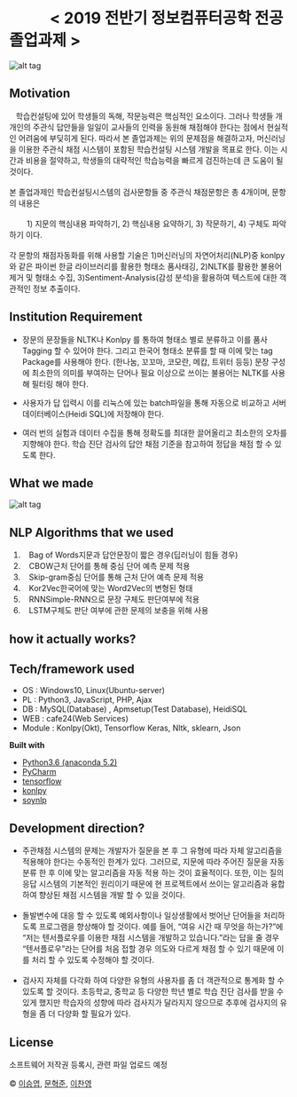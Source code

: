 #  

# &nbsp;&nbsp;&nbsp;&nbsp;&nbsp;&nbsp;&nbsp;&nbsp;&nbsp;&nbsp; < 2019 전반기 정보컴퓨터공학 전공 졸업과제 > 


![alt tag](https://raw.githubusercontent.com/Seungyeup/graduation-project/master/home/share/img/sub/0101_img01.jpg)

## Motivation
&nbsp;&nbsp; 학습컨설팅에 있어 학생들의 독해, 작문능력은 핵심적인 요소이다. 그러나 학생들 개개인의 주관식 답안들을 일일이 교사들의 인력을 동원해 채점해야 한다는 점에서 현실적인 어려움에 부딪히게 된다. 따라서 본 졸업과제는 위의 문제점을 해결하고자, 머신러닝을 이용한 주관식 채점 시스템이 포함된 학습컨설팅 시스템 개발을 목표로 한다. 이는 시간과 비용을 절약하고, 학생들의 대략적인 학습능력을 빠르게 검진하는데 큰 도움이 될 것이다.<br><br>
본 졸업과제인 학습컨설팅시스템의 검사문항들 중 주관식 채점문항은 총 4개이며, 문항의 내용은 <br><br>&nbsp;&nbsp;&nbsp;&nbsp;&nbsp;&nbsp;&nbsp;&nbsp;1) 지문의 핵심내용 파악하기, 2) 핵심내용 요약하기, 3) 작문하기, 4) 구체도 파악하기 이다.<br><br>
각 문항의 채점자동화를 위해 사용할 기술은 1)머신러닝의 자연어처리(NLP)중 konlpy와 같은 파이썬 한글 라이브러리를 활용한 형태소 품사태깅, 2)NLTK를 활용한 불용어제거 및 형태소 수집, 3)Sentiment-Analysis(감성 분석)을 활용하여 텍스트에 대한 객관적인 정보 추출이다.

## Institution Requirement
- 장문의 문장들을 NLTK나 Konlpy 를 통하여 형태소 별로 분류하고 이를 품사 Tagging 할 수 있어야 한다. 그리고 한국어 형태소 분류를 할 때 이에 맞는 tag Package를 사용해야 한다. (한나눔, 꼬꼬마, 코모란, 메캅, 트위터 등등) 문장 구성에 최소한의 의미를 부여하는 단어나 필요 이상으로 쓰이는 불용어는 NLTK를 사용해 필터링 해야 한다.<br>

 - 사용자가 답 입력시 이를 리눅스에 있는 batch파일을 통해 자동으로 비교하고 서버 데이터베이스(Heidi SQL)에 저장해야 한다.<br>
 - 여러 번의 실험과 데이터 수집을 통해 정확도를 최대한 끌어올리고 최소한의 오차를 지향해야 한다. 학습 진단 검사의 답안 채점 기준을 참고하여 정답을 채점 할 수 있도록 한다.


## What we made
![alt tag](https://raw.githubusercontent.com/Seungyeup/graduation-project/master/home/share/img/sub/포스터.jpg)

## NLP Algorithms that we used
1. &nbsp;&nbsp;&nbsp;Bag of Words지문과 답안문장이 짧은 경우(딥러닝이 힘들 경우)
2. &nbsp;&nbsp;&nbsp;CBOW근처 단어를 통해 중심 단어 예측 문제 적용
3. &nbsp;&nbsp;&nbsp;Skip-gram중심 단어를 통해 근처 단어 예측 문제 적용
4. &nbsp;&nbsp;&nbsp;Kor2Vec한국어에 맞는 Word2Vec의 변형된 형태
5. &nbsp;&nbsp;&nbsp;RNNSimple-RNN으로 문장 구체도 판단여부에 적용
6. &nbsp;&nbsp;&nbsp;LSTM구체도 판단 여부에 관한 문제의 보충을 위해 사용

## how it actually works?

## Tech/framework used
  - OS : Windows10, Linux(Ubuntu-server)
  - PL : Python3, JavaScript, PHP, Ajax
  - DB : MySQL(Database) , Apmsetup(Test Database), HeidiSQL
  - WEB : cafe24(Web Services)
  - Module : Konlpy(Okt), Tensorflow Keras, Nltk, sklearn, Json
  
<b>Built with</b>
- [Python3.6 (anaconda 5.2)](https://www.anaconda.com/)
- [PyCharm](https://www.jetbrains.com/pycharm/)
- [tensorflow](https://www.tensorflow.org/)
- [konlpy](https://konlpy-ko.readthedocs.io/ko/v0.4.3/)
- [soynlp](https://github.com/lovit/soynlp)

## Development direction?
- 주관채점 시스템의 문제는 개발자가 질문을 본 후 그 유형에 따라 자체 알고리즘을 적용해야 한다는 수동적인 한계가 있다. 그러므로, 지문에 따라 주어진 질문을 자동 분류 한 후 이에 맞는 알고리즘을  자동 적용 하는 것이 효율적이다. 또한, 이는 질의응답 시스템의 기본적인 원리이기 때문에 현 프로젝트에서 쓰이는 알고리즘과 융합하여 향상된 채점 시스템을 개발 할 수 있을 것이다.<br><br>
- 돌발변수에 대응 할 수 있도록 예외사항이나 일상생활에서 벗어난 단어들을 처리하도록 프로그램을 향상해야 할 것이다. 예를 들어, “여유 시간 때 무엇을 하는가?”에 “저는 텐서플로우를 이용한 채점 시스템을 개발하고 있습니다.”라는 답을 줄 경우 “텐서플로우”라는 단어를 처음 접할 경우 의도와 다르게 채점 할 수 있기 때문에 이를 처리 할 수 있도록 수정해야 할 것이다.<br><br>
- 검사지 자체를 다각화 하여 다양한 유형의 사용자를 좀 더 객관적으로 통계화 할 수 있도록 할 것이다. 초등학교, 중학교 등 다양한 학년 별로 학습 진단 검사를 받을 수 있게 했지만 학습자의 성향에 따라 검사지가 달라지지 않으므로 추후에 검사지의 유형을 좀 더 다양화 할 필요가 있다.	

## License
소프트웨어 저작권 등록시, 관련 파일 업로드 예정

 © [이승엽](https://github.com/Seungyeup), [문혁준](https://github.com/mhj6972), [이찬영](https://github.com/cammm988)
